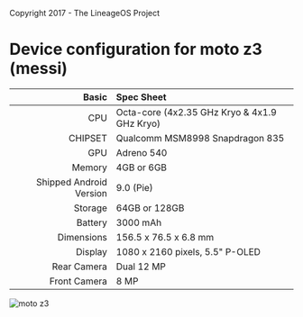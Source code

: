 Copyright 2017 - The LineageOS Project

Device configuration for moto z3 (messi)
=====================================

Basic   | Spec Sheet
-------:|:-------------------------
CPU     | Octa-core (4x2.35 GHz Kryo & 4x1.9 GHz Kryo)
CHIPSET | Qualcomm MSM8998 Snapdragon 835
GPU     | Adreno 540
Memory  | 4GB or 6GB
Shipped Android Version | 9.0 (Pie)
Storage | 64GB or 128GB
Battery | 3000 mAh
Dimensions | 156.5 x 76.5 x 6.8 mm
Display | 1080 x 2160 pixels, 5.5" P-OLED
Rear Camera  | Dual 12 MP
Front Camera | 8 MP

![moto z3](https://i.pcmag.com/imagery/reviews/01wSbStZBQrO19s9gR8ZoTp-14.fit_scale.size_1028x578.v1569477934.jpg "moto z3")
